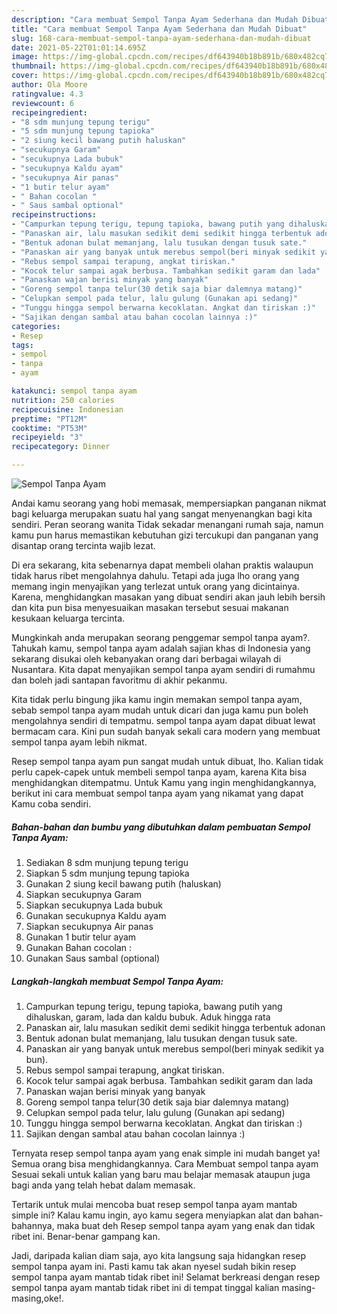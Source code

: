 ```yaml
---
description: "Cara membuat Sempol Tanpa Ayam Sederhana dan Mudah Dibuat"
title: "Cara membuat Sempol Tanpa Ayam Sederhana dan Mudah Dibuat"
slug: 168-cara-membuat-sempol-tanpa-ayam-sederhana-dan-mudah-dibuat
date: 2021-05-22T01:01:14.695Z
image: https://img-global.cpcdn.com/recipes/df643940b18b891b/680x482cq70/sempol-tanpa-ayam-foto-resep-utama.jpg
thumbnail: https://img-global.cpcdn.com/recipes/df643940b18b891b/680x482cq70/sempol-tanpa-ayam-foto-resep-utama.jpg
cover: https://img-global.cpcdn.com/recipes/df643940b18b891b/680x482cq70/sempol-tanpa-ayam-foto-resep-utama.jpg
author: Ola Moore
ratingvalue: 4.3
reviewcount: 6
recipeingredient:
- "8 sdm munjung tepung terigu"
- "5 sdm munjung tepung tapioka"
- "2 siung kecil bawang putih haluskan"
- "secukupnya Garam"
- "secukupnya Lada bubuk"
- "secukupnya Kaldu ayam"
- "secukupnya Air panas"
- "1 butir telur ayam"
- " Bahan cocolan "
- " Saus sambal optional"
recipeinstructions:
- "Campurkan tepung terigu, tepung tapioka, bawang putih yang dihaluskan, garam, lada dan kaldu bubuk. Aduk hingga rata"
- "Panaskan air, lalu masukan sedikit demi sedikit hingga terbentuk adonan"
- "Bentuk adonan bulat memanjang, lalu tusukan dengan tusuk sate."
- "Panaskan air yang banyak untuk merebus sempol(beri minyak sedikit ya bun)."
- "Rebus sempol sampai terapung, angkat tiriskan."
- "Kocok telur sampai agak berbusa. Tambahkan sedikit garam dan lada"
- "Panaskan wajan berisi minyak yang banyak"
- "Goreng sempol tanpa telur(30 detik saja biar dalemnya matang)"
- "Celupkan sempol pada telur, lalu gulung (Gunakan api sedang)"
- "Tunggu hingga sempol berwarna kecoklatan. Angkat dan tiriskan :)"
- "Sajikan dengan sambal atau bahan cocolan lainnya :)"
categories:
- Resep
tags:
- sempol
- tanpa
- ayam

katakunci: sempol tanpa ayam 
nutrition: 250 calories
recipecuisine: Indonesian
preptime: "PT12M"
cooktime: "PT53M"
recipeyield: "3"
recipecategory: Dinner

---
```



![Sempol Tanpa Ayam](https://img-global.cpcdn.com/recipes/df643940b18b891b/680x482cq70/sempol-tanpa-ayam-foto-resep-utama.jpg)

Andai kamu seorang yang hobi memasak, mempersiapkan panganan nikmat bagi keluarga merupakan suatu hal yang sangat menyenangkan bagi kita sendiri. Peran seorang  wanita Tidak sekadar menangani rumah saja, namun kamu pun harus memastikan kebutuhan gizi tercukupi dan panganan yang disantap orang tercinta wajib lezat.

Di era  sekarang, kita sebenarnya dapat membeli olahan praktis walaupun tidak harus ribet mengolahnya dahulu. Tetapi ada juga lho orang yang memang ingin menyajikan yang terlezat untuk orang yang dicintainya. Karena, menghidangkan masakan yang dibuat sendiri akan jauh lebih bersih dan kita pun bisa menyesuaikan masakan tersebut sesuai makanan kesukaan keluarga tercinta. 



Mungkinkah anda merupakan seorang penggemar sempol tanpa ayam?. Tahukah kamu, sempol tanpa ayam adalah sajian khas di Indonesia yang sekarang disukai oleh kebanyakan orang dari berbagai wilayah di Nusantara. Kita dapat menyajikan sempol tanpa ayam sendiri di rumahmu dan boleh jadi santapan favoritmu di akhir pekanmu.

Kita tidak perlu bingung jika kamu ingin memakan sempol tanpa ayam, sebab sempol tanpa ayam mudah untuk dicari dan juga kamu pun boleh mengolahnya sendiri di tempatmu. sempol tanpa ayam dapat dibuat lewat bermacam cara. Kini pun sudah banyak sekali cara modern yang membuat sempol tanpa ayam lebih nikmat.

Resep sempol tanpa ayam pun sangat mudah untuk dibuat, lho. Kalian tidak perlu capek-capek untuk membeli sempol tanpa ayam, karena Kita bisa menghidangkan ditempatmu. Untuk Kamu yang ingin menghidangkannya, berikut ini cara membuat sempol tanpa ayam yang nikamat yang dapat Kamu coba sendiri.

<!--inarticleads1-->

##### Bahan-bahan dan bumbu yang dibutuhkan dalam pembuatan Sempol Tanpa Ayam:

1. Sediakan 8 sdm munjung tepung terigu
1. Siapkan 5 sdm munjung tepung tapioka
1. Gunakan 2 siung kecil bawang putih (haluskan)
1. Siapkan secukupnya Garam
1. Siapkan secukupnya Lada bubuk
1. Gunakan secukupnya Kaldu ayam
1. Siapkan secukupnya Air panas
1. Gunakan 1 butir telur ayam
1. Gunakan  Bahan cocolan :
1. Gunakan  Saus sambal (optional)




<!--inarticleads2-->

##### Langkah-langkah membuat Sempol Tanpa Ayam:

1. Campurkan tepung terigu, tepung tapioka, bawang putih yang dihaluskan, garam, lada dan kaldu bubuk. Aduk hingga rata
1. Panaskan air, lalu masukan sedikit demi sedikit hingga terbentuk adonan
1. Bentuk adonan bulat memanjang, lalu tusukan dengan tusuk sate.
1. Panaskan air yang banyak untuk merebus sempol(beri minyak sedikit ya bun).
1. Rebus sempol sampai terapung, angkat tiriskan.
1. Kocok telur sampai agak berbusa. Tambahkan sedikit garam dan lada
1. Panaskan wajan berisi minyak yang banyak
1. Goreng sempol tanpa telur(30 detik saja biar dalemnya matang)
1. Celupkan sempol pada telur, lalu gulung (Gunakan api sedang)
1. Tunggu hingga sempol berwarna kecoklatan. Angkat dan tiriskan :)
1. Sajikan dengan sambal atau bahan cocolan lainnya :)




Ternyata resep sempol tanpa ayam yang enak simple ini mudah banget ya! Semua orang bisa menghidangkannya. Cara Membuat sempol tanpa ayam Sesuai sekali untuk kalian yang baru mau belajar memasak ataupun juga bagi anda yang telah hebat dalam memasak.

Tertarik untuk mulai mencoba buat resep sempol tanpa ayam mantab simple ini? Kalau kamu ingin, ayo kamu segera menyiapkan alat dan bahan-bahannya, maka buat deh Resep sempol tanpa ayam yang enak dan tidak ribet ini. Benar-benar gampang kan. 

Jadi, daripada kalian diam saja, ayo kita langsung saja hidangkan resep sempol tanpa ayam ini. Pasti kamu tak akan nyesel sudah bikin resep sempol tanpa ayam mantab tidak ribet ini! Selamat berkreasi dengan resep sempol tanpa ayam mantab tidak ribet ini di tempat tinggal kalian masing-masing,oke!.

